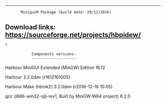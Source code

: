   
-------------------------------------------------------------- 
           MiniguiM Package (build date: 29/12/2016)               
   Download links: https://sourceforge.net/projects/hbpidew/   
                   .  
-------------------------------------------------------------- 
  
                Components versions:   
                -------------------- 
   
Harbour MiniGUI Extended (MinGW) Edition 16.12  
   
Harbour 3.2.0dev (r1612161005)
   
Harbour Make (hbmk2) 3.2.0dev (r2016-12-16 10:05)
   
gcc (i686-win32-sjlj-rev1, Built by MinGW-W64 project) 6.2.0
  
